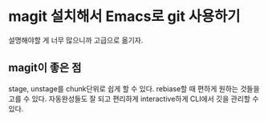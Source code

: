 # magit 설치해서 Emacs로 git 사용하기

설명해야할 게 너무 많으니까 고급으로 옮기자.

## magit이 좋은 점

stage, unstage를 chunk단위로 쉽게 할 수 있다.
rebiase할 때 편하게 원하는 것들을 고를 수 있다.
자동완성들도 잘 되고 편리하게 interactive하게 CLI에서 깃을 관리할 수 있다.


